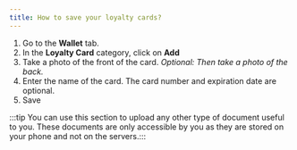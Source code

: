 ```yaml
---
title: How to save your loyalty cards?
---
```


1. Go to the **Wallet** tab.
2. In the **Loyalty Card** category, click on **Add**
3. Take a photo of the front of the card. *Optional: Then take a photo of the back.*
4. Enter the name of the card. The card number and expiration date are optional.
5. Save

:::tip
You can use this section to upload any other type of document useful to you. These documents are only accessible by you as they are stored on your phone and not on the servers.:::
